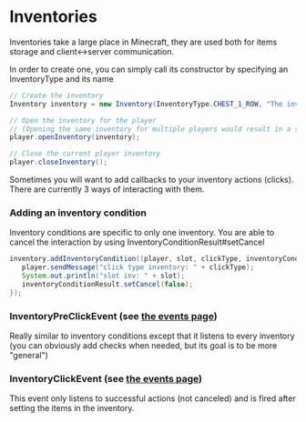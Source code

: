 # Inventories

Inventories take a large place in Minecraft, they are used both for items storage and client<->server communication.

In order to create one, you can simply call its constructor by specifying an InventoryType and its name

```java
// Create the inventory
Inventory inventory = new Inventory(InventoryType.CHEST_1_ROW, "The inventory name");

// Open the inventory for the player
// (Opening the same inventory for multiple players would result in a shared interface)
player.openInventory(inventory);

// Close the current player inventory
player.closeInventory();
```

Sometimes you will want to add callbacks to your inventory actions (clicks). There are currently 3 ways of interacting with them.

### Adding an inventory condition

Inventory conditions are specific to only one inventory. You are able to cancel the interaction by using InventoryConditionResult#setCancel

```java
inventory.addInventoryCondition((player, slot, clickType, inventoryConditionResult) -> {
   player.sendMessage("click type inventory: " + clickType);
   System.out.println("slot inv: " + slot);
   inventoryConditionResult.setCancel(false);
});
```

### InventoryPreClickEvent (see [the events page](events))

Really similar to inventory conditions except that it listens to every inventory (you can obviously add checks when needed, but its goal is to be more "general")

### InventoryClickEvent (see [the events page](events))

This event only listens to successful actions (not canceled) and is fired after setting the items in the inventory.
